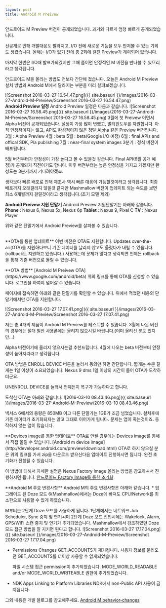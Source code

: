 ```yaml
---
layout: post
title: Android M Preivew
---
```


 안드로이드 M Preview 버전이 공개되었습니다. 과거와 다르게 엄청 빠르게 공개되었습니다.

 선공개로 인해 개발대응도 빨라지고, I/O 전에 새로운 기능을 모두 만져볼 수 있는 기회도 생겼습니다. 올해는 I/O가 있기 전에 총 2회에 걸친 Preview가 계획되어 있습니다.

 마지막 한번은 I/O때 발표가되겠지만 그때 쯤이면 안정적인 M 버전을 만나볼 수 있으리라고 생각됩니다.

 안드로이드 M을 올리는 방법도 전보다 간단해 졌습니다. 오늘은 Android M Preview 설치 방법과 Android M에서 달라지는 부분을 미리 살펴보겠습니다.

 ![Screenshot 2016-03-27 16.54.47.png]({{ site.baseurl }}/images/2016-03-27-Android-M-Preview/Screenshot 2016-03-27 16.54.47.png)
<br />
**Android Preview 일정**
Android Preview 일정은 다음과 같습니다.
![Screenshot 2016-03-27 16.58.45.png]({{ site.baseurl }}/images/2016-03-27-Android-M-Preview/Screenshot 2016-03-27 16.58.45.png)
 3월에 첫 Preivew 이면서 Alpha 버전이 공개되었습니다. 설정이 가장 많이 변했고, 멀티윈도우를 지원합니다. 아직 안정적이지는 않고, API도 완성적이지 않은 정말 Alpha 같은 Preview 버전입니다.
 3월 : Alpha Preview
 4월 : beta
 5월 : beta(Google I/O 예정)
 6월 : final APIs and offical SDK, Pla publishing
 7월 : near-final system images
 3분기 : 정식 버전이 배포됩니다.

 5월 버전부터가 안정성이 가장 높다고 볼 수 있을것 같습니다. Final API(6월 공개 예정)가 공개되기 직전이기도 합니다. 이후 버전부터는 높은 안정성을 가지고 가겠지만 완성도는 3분기까지 기다려야겠죠.

  생각보다 빠른 배포로 인해 제조사 역시 빠른 대응이 가능할것이라고 생각됩니다. 최종 배포까지 오래걸리지 않을것 같지만 Mashmallow 버전이 업데이트 되는 속도를 보면 최소 6개월까지 걸릴것이라고 생각됩니다.(초기 모델 제외)
  <br />

 **Android Preivew 지원 단말기**
 Android Preview 지원단말기는 아래와 같습니다.
 **Phone** : Nexus 6, Nexus 5x, Nexus 6p
 **Tablet** : Nexus 9, Pixel C
 **TV** : Nexus Player

 위와 같은 단말기에서 Android Preview를 살펴볼 수 있습니다.

 <br />
**OTA를 통한 업데이트**
이번 버전은 OTA도 지원합니다. Updates over-the-air(OTA)를 지원하다보니 기존 데이터를 날리지 않고도 올렸다가 내릴 수 있습니다.(rollback도 지원하고 있습니다.) 사용하는데 문제가 많다고 생각되면 언제든 rollback을 통해 기존 버전으로 돌릴 수 있습니다.
</p>
**OTA 방법**
[Android M Preivew OTA](https://www.google.com/android/beta)
위의 링크를 통해 OTA를 신청할 수 있습니다. 로그인을 하여야 넘어갈 수 있습니다.

페이지에 접속하면 아래와 같은 단말기를 확인할 수 있습니다. 위에서 적었던 내용의 단말기에서만 OTA를 지원합니다.

![Screenshot 2016-03-27 17.07.41.png]({{ site.baseurl }}/images/2016-03-27-Android-M-Preview/Screenshot 2016-03-27 17.07.41.png)

저는 총 4개의 제품이 Android M Preview를 테스트할 수 있습니다. 3월에 나온 버전의 경우에는 절대 일반 사용폰에는 올리지 않으시길 바랍니다.(이미 올리신 분도 있지만...)

Alpha 버전이기에 올리지 않으시는걸 추천드립니다. 4월에 나오는 beta 버전부터 안정성이 높아지리라고 생각됩니다.

 OTA 방법은 ENROLL DEVICE 버튼을 눌러서 동의만 하면 간단합니다. 짧게는 수분 길게는 1일 이상이 소요되었습니다. Nexus 9 dms 1일 이상의 시간이 들어 OTA가 도착하더군요.

 UNENROLL DEVICE를 눌러서 언제든지 복구가 가능하다고 합니다.

 도착한 OTA는 아래와 같습니다.
 ![2016-03-10 08.43.46.png]({{ site.baseurl }}/images/2016-03-27-Android-M-Preview/2016-03-10 08.43.46.png)

 넥서스 6에서의 용량은 850MB 이고 다른 단말기는 1GB가 조금 넘었습니다.
 설치후에 기존 데이터가 초기화되지는 않고 그대로 이어가게 됩니다. 문제는 앱이 죽는것이죠. 동작하지 않는 앱이 많습니다.
 </p>
 **Devices image를 통한 업데이트**
 OTA로 안될 경우에는 Devices image를 통해서 직접 올릴 수 있습니다.
 [Android m device image](http://developer.android.com/preview/download.html)
 OTA로 하지 않으실 분은 위의 링크를 가서 zip을 다운로드 받으신다음 업데이트 진행하시면 됩니다. 완전 초기화가 진행될 수 있습니다.

 이 방법에 대해서 자세한 설명은 Nexus Factory Image 올리는 방법을 참고하셔서 진행하시면 됩니다.
 [안드로이드 Factory Image를 통한 초기화](http://thdev.net/631)
</p>
**Android M 주요 변경사항**
Android M의 주요 변경사항은 아래와 같습니다.
* 업그레이드 된 Doze 모드
  6(Mashmallow)에서는 Doze에 빠져도 CPU/Network를 최소한으로 사용할 수 있게 하였습니다.

 M부터는 2단계 Doze 모드를 사용하게 됩니다.
1단계에서는 네트워크 Job Scheduler, Sync 중지 및 연기ㅚ며 2단계 Doze 모드 진입시에는 Wakelock, Alarm, GPS/WiFi 스캔 중지 및 연기가 추가되었습니다. Mashmallow에서 강조하였던 Doze 모드 접근 방법을 잘 지키면 된다고 합니다.
![Screenshot 2016-03-27 17.17.04.png]({{ site.baseurl }}/images/2016-03-27-Android-M-Preview/Screenshot 2016-03-27 17.17.04.png)

* Permissions Changes
  GET_ACCOUNTS가 제거됩니다. 사용자 정보를 불러오던 GET_ACCOUNTS를 더이상 사용할 수 없게되었습니다.

  파일 시스템 접근 permission이 추가되었습니다. MODE_WORLD_READABLE and/or MODE_WORLD_WRITEABLE 권한이 추가되었습니다.

* NDK Apps Linking to Platform Libraries
   NDK에서 non-Public API 사용이 금지됩니다.

그외 내용은 개발 블로그를 참고해주세요.
[Android M behavior-changes](http://developer.android.com/preview/behavior-changes.html)
